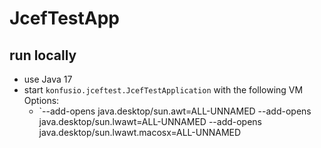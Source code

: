 # JcefTestApp

## run locally
- use Java 17
- start `konfusio.jceftest.JcefTestApplication` with the following VM Options:
  - `--add-opens java.desktop/sun.awt=ALL-UNNAMED --add-opens java.desktop/sun.lwawt=ALL-UNNAMED --add-opens java.desktop/sun.lwawt.macosx=ALL-UNNAMED
